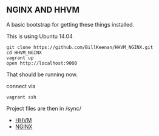 ## NGINX AND HHVM

A basic bootstrap for getting these things installed.

This is using Ubuntu 14.04

```
git clone https://github.com/BillKeenan/HHVM_NGINX.git
cd HHVM_NGINX
vagrant up
open http://localhost:9000
```

That should be running now.

connect via
```
vagrant ssh
```

Project files are then in /sync/

* [HHVM](http://hhvm.com)
* [NGINX](http://nginx.org)
